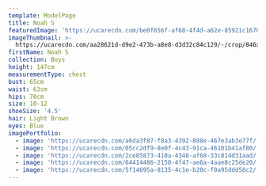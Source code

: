 ```yaml
---
template: ModelPage
title: Noah S
featuredImage: 'https://ucarecdn.com/be0f656f-af68-4f4d-a62e-85921c1670d1/'
imageThumbnail: >-
  https://ucarecdn.com/aa28621d-d9e2-473b-a8e8-d3d32c84c129/-/crop/846x1115/367,18/-/preview/
firstName: Noah S
collection: Boys
height: 147cm
measurementType: chest
bust: 65cm
waist: 63cm
hips: 70cm
size: 10-12
shoeSize: '4.5'
hair: Light Brown
eyes: Blue
imagePortfolio:
  - image: 'https://ucarecdn.com/a6da3f87-f8a3-4392-808e-467e3ab3e77f/'
  - image: 'https://ucarecdn.com/05cc2df9-8e0f-4c43-91ca-46101b41af80/'
  - image: 'https://ucarecdn.com/2ce85873-410a-4348-af68-33c814d31aad/'
  - image: 'https://ucarecdn.com/64414486-2150-4f47-ae6a-4aae8c25de20/'
  - image: 'https://ucarecdn.com/5f14695a-8135-4c1e-b20c-f0a95ddd58c2/'
---
```


